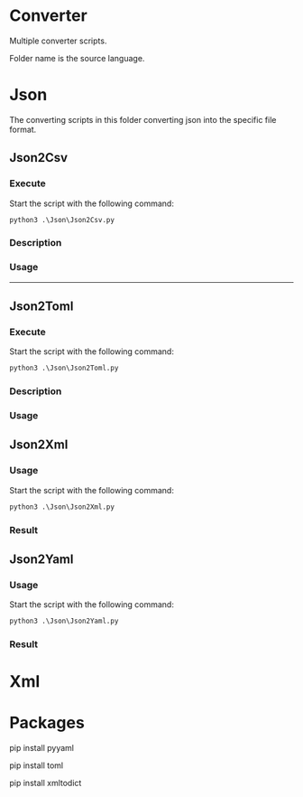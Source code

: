 # Converter

Multiple converter scripts. 

Folder name is the source language.
##

# Json

The converting scripts in this folder converting json into the specific file format.

## Json2Csv

### Execute

Start the script with the following command:

```cmd
python3 .\Json\Json2Csv.py
```

### Description

### Usage


---
## Json2Toml

### Execute

Start the script with the following command:

```cmd
python3 .\Json\Json2Toml.py
```

### Description

### Usage

## Json2Xml

### Usage

Start the script with the following command:

```cmd
python3 .\Json\Json2Xml.py
```

### Result

## Json2Yaml

### Usage

Start the script with the following command:

```cmd
python3 .\Json\Json2Yaml.py
```

### Result


# Xml

# Packages

pip install pyyaml

pip install toml

pip install xmltodict